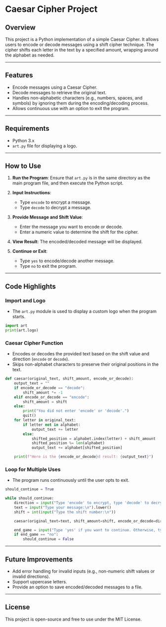 # Caesar Cipher Project

## Overview

This project is a Python implementation of a simple Caesar Cipher. It allows users to encode or decode messages using a shift cipher technique. The cipher shifts each letter in the text by a specified amount, wrapping around the alphabet as needed.

---

## Features

- Encode messages using a Caesar Cipher.
- Decode messages to retrieve the original text.
- Handles non-alphabetic characters (e.g., numbers, spaces, and symbols) by ignoring them during the encoding/decoding process.
- Allows continuous use with an option to exit the program.

---

## Requirements

- Python 3.x
- `art.py` file for displaying a logo.

---

## How to Use

1. **Run the Program**:
   Ensure that `art.py` is in the same directory as the main program file, and then execute the Python script.

2. **Input Instructions**:
   - Type `encode` to encrypt a message.
   - Type `decode` to decrypt a message.

3. **Provide Message and Shift Value**:
   - Enter the message you want to encode or decode.
   - Enter a numeric value to determine the shift for the cipher.

4. **View Result**:
   The encoded/decoded message will be displayed.

5. **Continue or Exit**:
   - Type `yes` to encode/decode another message.
   - Type `no` to exit the program.

---

## Code Highlights

### Import and Logo

- The `art.py` module is used to display a custom logo when the program starts.

```python
import art
print(art.logo)
```

### Caesar Cipher Function

- Encodes or decodes the provided text based on the shift value and direction (`encode` or `decode`).
- Skips non-alphabet characters to preserve their original positions in the text.

```python
def caesar(original_text, shift_amount, encode_or_decode):
    output_text = ""
    if encode_or_decode == "decode":
        shift_amount *= -1
    elif encode_or_decode == "encode":
        shift_amount = shift
    else:
        print("You did not enter 'encode' or 'decode'.")
        quit()
    for letter in original_text:
        if letter not in alphabet:
            output_text += letter
        else:
            shifted_position = alphabet.index(letter) + shift_amount
            shifted_position %= len(alphabet)
            output_text += alphabet[shifted_position]

    print(f"Here is the {encode_or_decode}d result: {output_text}")
```

### Loop for Multiple Uses

- The program runs continuously until the user opts to exit.

```python
should_continue = True

while should_continue:
    direction = input("Type 'encode' to encrypt, type 'decode' to decrypt:\n").lower()
    text = input("Type your message:\n").lower()
    shift = int(input("Type the shift number:\n"))

    caesar(original_text=text, shift_amount=shift, encode_or_decode=direction)

    end_game = input("Type 'yes' if you want to continue. Otherwise, type 'no'.\n").lower()
    if end_game == "no":
        should_continue = False
```

---

## Future Improvements

- Add error handling for invalid inputs (e.g., non-numeric shift values or invalid directions).
- Support uppercase letters.
- Provide an option to save encoded/decoded messages to a file.

---

## License

This project is open-source and free to use under the MIT License.

